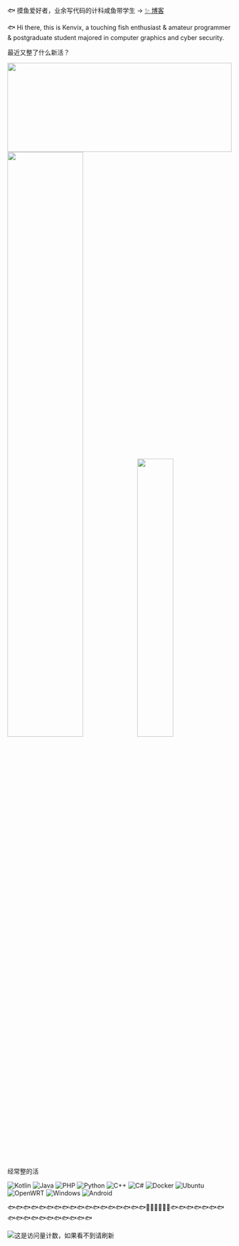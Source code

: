 🐟 摸鱼爱好者，业余写代码的计科咸鱼带学生 -> [✨ 博客](https://kenvix.com/)

🐟 Hi there, this is Kenvix, a touching fish enthusiast & amateur programmer & postgraduate student majored in computer graphics and cyber security.

最近又整了什么新活？

<img src='https://github.com/kenvix/kenvix/raw/master/1.jpg' width='100%' height='200px' style='float: left;'/>

<a href="javascript:alert('🐟');"><img src="https://github-readme-stats.vercel.app/api?username=kenvix&show_icons=true&layout=compact&count_private=true&hide_title=true&theme=default" style="width: 58%; max-width: 58%; min-width: 58%;"><img src="https://github-readme-stats.vercel.app/api/top-langs/?username=kenvix&layout=compact&count_private=true&theme=default" style="width: 40%; max-width: 40%; min-width: 40%;"></a>

经常整的活

![Kotlin](https://img.shields.io/badge/-Kotlin-a97bff?style=flat-square&logo=Kotlin&logoColor=fff)
![Java](https://img.shields.io/badge/-Java-ab7221?style=flat-square&logo=openjdk&logoColor=fff)
![PHP](https://img.shields.io/badge/-PHP-525d94?style=flat-square&logo=PHP&logoColor=fff)
![Python](https://img.shields.io/badge/-Python-5aa3c7?style=flat-square&logo=Python&logoColor=fff)
![C++](https://img.shields.io/badge/-C++-f34b7d?style=flat-square&logo=Cplusplus&logoColor=fff)
![C#](https://img.shields.io/badge/-.NET-36008e?style=flat-square&logo=CSharp&logoColor=fff)
![Docker](https://img.shields.io/badge/-Docker-2496ED?style=flat-square&logo=Docker&logoColor=fff)
![Ubuntu](https://img.shields.io/badge/-Ubuntu-orange?style=flat-square&logo=Ubuntu&logoColor=fff)
![OpenWRT](https://img.shields.io/badge/-OpenWRT-000000?style=flat-square&logo=OpenWRT&logoColor=fff)
![Windows](https://img.shields.io/badge/-Windows-0078D6?style=flat-square&logo=Windows&logoColor=fff)
![Android](https://img.shields.io/badge/-Android-green?style=flat-square&logo=Android&logoColor=fff)

🐟🐟🐟🐟🐟🐟🐟🐟🐟🐟🐟🐟🐟🐟🐟🐟🐟🐟🐠🐡🐳🦈🐬🐋🐟🐟🐟🐟🐟🐟🐟🐟🐟🐟🐟🐟🐟🐟🐟🐟🐟🐟

![这是访问量计数，如果看不到请刷新](https://jwenjian-visitor-badge-5.glitch.me/badge?page_id=kenvix.kenvix.readme)
